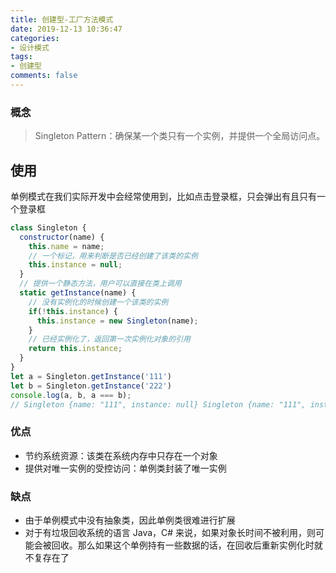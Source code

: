 ```yaml
---
title: 创建型-工厂方法模式
date: 2019-12-13 10:36:47
categories:
- 设计模式
tags:
- 创建型
comments: false
---
```


### 概念

> Singleton Pattern：确保某一个类只有一个实例，并提供一个全局访问点。



## 使用

单例模式在我们实际开发中会经常使用到，比如点击登录框，只会弹出有且只有一个登录框

```js
class Singleton {
  constructor(name) {
    this.name = name;
    // 一个标记，用来判断是否已经创建了该类的实例
    this.instance = null;
  }
  // 提供一个静态方法，用户可以直接在类上调用
  static getInstance(name) {
    // 没有实例化的时候创建一个该类的实例
    if(!this.instance) {
      this.instance = new Singleton(name);
    }
    // 已经实例化了，返回第一次实例化对象的引用
    return this.instance;
  }
}
let a = Singleton.getInstance('111')
let b = Singleton.getInstance('222')
console.log(a, b, a === b);
// Singleton {name: "111", instance: null} Singleton {name: "111", instance: null}  true
```



### 优点

- 节约系统资源：该类在系统内存中只存在一个对象
- 提供对唯一实例的受控访问：单例类封装了唯一实例

### 缺点

- 由于单例模式中没有抽象类，因此单例类很难进行扩展
- 对于有垃圾回收系统的语言 Java，C# 来说，如果对象长时间不被利用，则可能会被回收。那么如果这个单例持有一些数据的话，在回收后重新实例化时就不复存在了